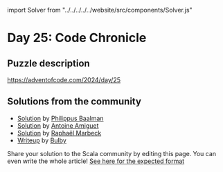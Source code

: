 import Solver from "../../../../../website/src/components/Solver.js"

# Day 25: Code Chronicle

## Puzzle description

https://adventofcode.com/2024/day/25

## Solutions from the community

- [Solution](https://github.com/Philippus/adventofcode/blob/main/src/main/scala/adventofcode2024/Day25.scala) by [Philippus Baalman](https://github.com/philippus)
- [Solution](https://github.com/aamiguet/advent-2024/blob/main/src/main/scala/ch/aamiguet/advent2024/Day25.scala) by [Antoine Amiguet](https://github.com/aamiguet)
- [Solution](https://github.com/rmarbeck/advent2024/blob/main/day25/src/main/scala/Solution.scala) by [Raphaël Marbeck](https://github.com/rmarbeck)
- [Writeup](https://thedrawingcoder-gamer.github.io/aoc-writeups/2024/day25.html) by [Bulby](https://github.com/TheDrawingCoder-Gamer)

Share your solution to the Scala community by editing this page.
You can even write the whole article! [See here for the expected format](https://github.com/scalacenter/scala-advent-of-code/discussions/424)
